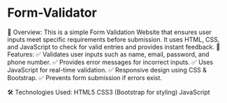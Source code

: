 # Form-Validator
📌 Overview: This is a simple Form Validation Website that ensures user inputs meet specific requirements before submission. It uses HTML, CSS, and JavaScript to check for valid entries and provides instant feedback.
🎯 Features:
✅ Validates user inputs such as name, email, password, and phone number.
✅ Provides error messages for incorrect inputs.
✅ Uses JavaScript for real-time validation.
✅ Responsive design using CSS & Bootstrap.
✅ Prevents form submission if errors exist.

🛠️ Technologies Used:
HTML5
CSS3 (Bootstrap for styling)
JavaScript
